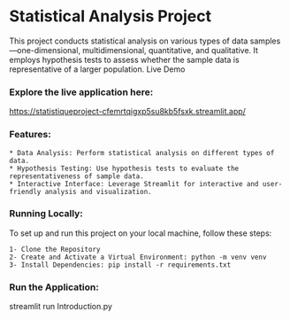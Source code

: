 # Statistical Analysis Project

This project conducts statistical analysis on various types of data samples—one-dimensional, multidimensional, quantitative, and qualitative. It employs hypothesis tests to assess whether the sample data is representative of a larger population.
Live Demo

### Explore the live application here: 
https://statistiqueproject-cfemrtqigxp5su8kb5fsxk.streamlit.app/

### Features:

    * Data Analysis: Perform statistical analysis on different types of data.
    * Hypothesis Testing: Use hypothesis tests to evaluate the representativeness of sample data.
    * Interactive Interface: Leverage Streamlit for interactive and user-friendly analysis and visualization.

### Running Locally:

To set up and run this project on your local machine, follow these steps:

    1- Clone the Repository
    2- Create and Activate a Virtual Environment: python -m venv venv
    3- Install Dependencies: pip install -r requirements.txt

### Run the Application:

streamlit run Introduction.py

